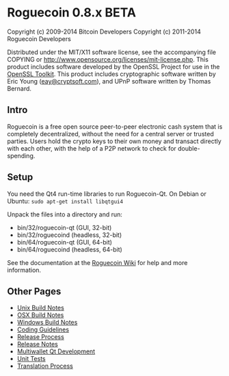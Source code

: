 Roguecoin 0.8.x BETA
====================

Copyright (c) 2009-2014 Bitcoin Developers
Copyright (c) 2011-2014 Roguecoin Developers

Distributed under the MIT/X11 software license, see the accompanying
file COPYING or http://www.opensource.org/licenses/mit-license.php.
This product includes software developed by the OpenSSL Project for use in the [OpenSSL Toolkit](http://www.openssl.org/). This product includes
cryptographic software written by Eric Young ([eay@cryptsoft.com](mailto:eay@cryptsoft.com)), and UPnP software written by Thomas Bernard.


Intro
---------------------
Roguecoin is a free open source peer-to-peer electronic cash system that is
completely decentralized, without the need for a central server or trusted
parties.  Users hold the crypto keys to their own money and transact directly
with each other, with the help of a P2P network to check for double-spending.


Setup
---------------------
You need the Qt4 run-time libraries to run Roguecoin-Qt. On Debian or Ubuntu:
	`sudo apt-get install libqtgui4`

Unpack the files into a directory and run:

- bin/32/roguecoin-qt (GUI, 32-bit)
- bin/32/roguecoind (headless, 32-bit)
- bin/64/roguecoin-qt (GUI, 64-bit)
- bin/64/roguecoind (headless, 64-bit)

See the documentation at the [Roguecoin Wiki](http://roguecoin.info)
for help and more information.


Other Pages
---------------------
- [Unix Build Notes](build-unix.md)
- [OSX Build Notes](build-osx.md)
- [Windows Build Notes](build-msw.md)
- [Coding Guidelines](coding.md)
- [Release Process](release-process.md)
- [Release Notes](release-notes.md)
- [Multiwallet Qt Development](multiwallet-qt.md)
- [Unit Tests](unit-tests.md)
- [Translation Process](translation_process.md)
